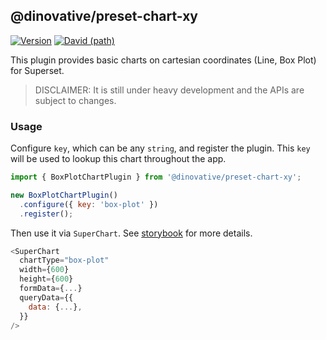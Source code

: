 ## @dinovative/preset-chart-xy

[![Version](https://img.shields.io/npm/v/@dinovative/preset-chart-xy.svg?style=flat-square)](https://img.shields.io/npm/v/@dinovative/preset-chart-xy.svg?style=flat-square)
[![David (path)](https://img.shields.io/david/dinovative/superset-ui-plugins.svg?path=packages%2Fsuperset-ui-preset-chart-xy&style=flat-square)](https://david-dm.org/dinovative/superset-ui-plugins?path=packages/superset-ui-preset-chart-xy)

This plugin provides basic charts on cartesian coordinates (Line, Box Plot) for Superset.

> DISCLAIMER: It is still under heavy development and the APIs are subject to changes.

### Usage

Configure `key`, which can be any `string`, and register the plugin. This `key` will be used to lookup this chart throughout the app.

```js
import { BoxPlotChartPlugin } from '@dinovative/preset-chart-xy';

new BoxPlotChartPlugin()
  .configure({ key: 'box-plot' })
  .register();
```

Then use it via `SuperChart`. See [storybook](https://dinovative.github.io/superset-ui-plugins/?selectedKind=plugin-chart-box-plot) for more details.

```js
<SuperChart
  chartType="box-plot"
  width={600}
  height={600}
  formData={...}
  queryData={{
    data: {...},
  }}
/>
```

